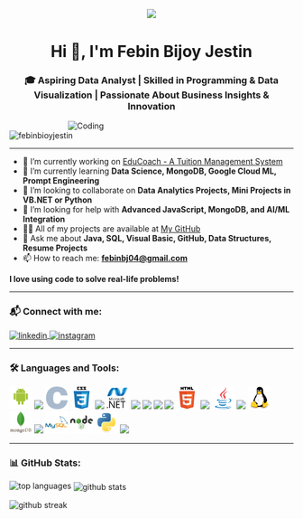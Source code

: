 
  <p align="center">
  <img src="https://auto.creavite.co/api/out/pg9JpFkyVCpVsxbqel_standard.gif"/></p>


<h1 align="center">Hi 👋, I'm Febin Bijoy Jestin</h1>
<h3 align="center">🎓 Aspiring Data Analyst | Skilled in Programming & Data Visualization | Passionate About Business Insights & Innovation</h3>

<img align="right" alt="Coding" width="400" src="https://media.tenor.com/UrnPTaqPEzkAAAAd/developer.gif" />

<p align="left">
  <img src="https://komarev.com/ghpvc/?username=febinbioyjestin&label=Profile%20views&color=0e75b6&style=flat" alt="febinbioyjestin" />
</p>

---

- 🔭 I’m currently working on [EduCoach - A Tuition Management System](https://github.com/febinbioyjestin/Tution_Center)
- 🌱 I’m currently learning **Data Science, MongoDB, Google Cloud ML, Prompt Engineering**
- 👯 I’m looking to collaborate on **Data Analytics Projects, Mini Projects in VB.NET or Python**
- 🤝 I’m looking for help with **Advanced JavaScript, MongoDB, and AI/ML Integration**
- 👨‍💻 All of my projects are available at [My GitHub](https://github.com/febinbioyjestin)
- 💬 Ask me about **Java, SQL, Visual Basic, GitHub, Data Structures, Resume Projects**
- 📫 How to reach me: **febinbj04@gmail.com**

**I love using code to solve real-life problems!**

---

### 📬 Connect with me:

<p align="left">
  <a href="https://linkedin.com/in/febinbijoyjestin" target="blank">
    <img align="center" src="https://raw.githubusercontent.com/rahuldkjain/github-profile-readme-generator/master/src/images/icons/Social/linked-in-alt.svg" alt="linkedin" height="30" width="40" />
  </a>
  <a href="https://instagram.com/_congo._" target="blank">
    <img align="center" src="https://raw.githubusercontent.com/rahuldkjain/github-profile-readme-generator/master/src/images/icons/Social/instagram.svg" alt="instagram" height="30" width="40" />
  </a>
</p>

---

### 🛠 Languages and Tools:

<p align="left">
  <a href="https://developer.android.com"><img src="https://raw.githubusercontent.com/devicons/devicon/master/icons/android/android-original-wordmark.svg" width="40" /></a>
  <a href="https://azure.microsoft.com/en-in/"><img src="https://www.vectorlogo.zone/logos/microsoft_azure/microsoft_azure-icon.svg" width="40" /></a>
  <a href="https://www.cprogramming.com/"><img src="https://raw.githubusercontent.com/devicons/devicon/master/icons/c/c-original.svg" width="40" /></a>
  <a href="https://www.w3schools.com/css/"><img src="https://raw.githubusercontent.com/devicons/devicon/master/icons/css3/css3-original-wordmark.svg" width="40" /></a>
  <a href="https://www.djangoproject.com/"><img src="https://cdn.worldvectorlogo.com/logos/django.svg" width="40" /></a>
  <a href="https://dotnet.microsoft.com/"><img src="https://raw.githubusercontent.com/devicons/devicon/master/icons/dot-net/dot-net-original-wordmark.svg" width="40" /></a>
  <a href="https://www.figma.com/"><img src="https://www.vectorlogo.zone/logos/figma/figma-icon.svg" width="40" /></a>
  <a href="https://firebase.google.com/"><img src="https://www.vectorlogo.zone/logos/firebase/firebase-icon.svg" width="40" /></a>
  <a href="https://cloud.google.com"><img src="https://www.vectorlogo.zone/logos/google_cloud/google_cloud-icon.svg" width="40" /></a>
  <a href="https://git-scm.com/"><img src="https://www.vectorlogo.zone/logos/git-scm/git-scm-icon.svg" width="40" /></a>
  <a href="https://www.w3.org/html/"><img src="https://raw.githubusercontent.com/devicons/devicon/master/icons/html5/html5-original-wordmark.svg" width="40" /></a>
  <a href="https://www.adobe.com/in/products/illustrator.html"><img src="https://www.vectorlogo.zone/logos/adobe_illustrator/adobe_illustrator-icon.svg" width="40" /></a>
  <a href="https://www.java.com"><img src="https://raw.githubusercontent.com/devicons/devicon/master/icons/java/java-original.svg" width="40" /></a>
  <a href="https://kubernetes.io"><img src="https://www.vectorlogo.zone/logos/kubernetes/kubernetes-icon.svg" width="40" /></a>
  <a href="https://www.linux.org/"><img src="https://raw.githubusercontent.com/devicons/devicon/master/icons/linux/linux-original.svg" width="40" /></a>
  <a href="https://www.mongodb.com/"><img src="https://raw.githubusercontent.com/devicons/devicon/master/icons/mongodb/mongodb-original-wordmark.svg" width="40" /></a>
  <a href="https://www.microsoft.com/en-us/sql-server"><img src="https://www.svgrepo.com/show/303229/microsoft-sql-server-logo.svg" width="40" /></a>
  <a href="https://www.mysql.com/"><img src="https://raw.githubusercontent.com/devicons/devicon/master/icons/mysql/mysql-original-wordmark.svg" width="40" /></a>
  <a href="https://nodejs.org"><img src="https://raw.githubusercontent.com/devicons/devicon/master/icons/nodejs/nodejs-original-wordmark.svg" width="40" /></a>
  <a href="https://www.python.org"><img src="https://raw.githubusercontent.com/devicons/devicon/master/icons/python/python-original.svg" width="40" /></a>
  <a href="https://unity.com/"><img src="https://www.vectorlogo.zone/logos/unity3d/unity3d-icon.svg" width="40" /></a>
</p>

---

### 📊 GitHub Stats:

<p><img align="left" src="https://github-readme-stats.vercel.app/api/top-langs?username=febinbioyjestin&show_icons=true&locale=en&layout=compact" alt="top languages" /></p>

<p>&nbsp;<img align="center" src="https://github-readme-stats.vercel.app/api?username=febinbioyjestin&show_icons=true&locale=en" alt="github stats" /></p>

<p><img align="center" src="https://github-readme-streak-stats.herokuapp.com/?user=febinbioyjestin&" alt="github streak" /></p>
